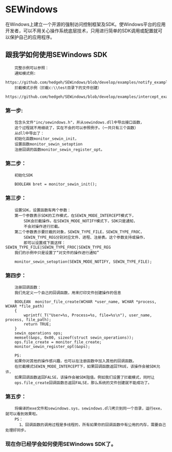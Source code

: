 # SEWindows
在Windows上建立一个开源的强制访问控制框架及SDK。使Windows平台的应用开发者，可以不用关心操作系统底层技术，只用进行简单的SDK调用或配置就可以保护自己的应用程序。

## 跟我学如何使用SEWindows SDK
		完整示例可以参照：
		通知模式例:
		https://github.com/hedgeh/SEWindows/blob/develop/examples/notify_example/notify_example.cpp
		拦截模式示例（拦截c:\\test目录下的文件创建）
		https://github.com/hedgeh/SEWindows/blob/develop/examples/intercept_example/intercept_example.cpp

### 第一步:
		包含头文件"inc/sewindows.h"，并从sewindows.dll中导出接口函数，
		这个过程就不用细说了，实在不会的可以参照例子。（一共只有三个函数）  
		从dll中导出了：
		初始化函数monitor_sewin_init，
		设置函数monitor_sewin_setoption
		注册回调的函数monitor_sewin_register_opt。

### 第二步：	
		初始化SDK
		
		BOOLEAN bret = monitor_sewin_init();

### 第三步：
		设置SDK，设置函数有两个参数：
		第一个参数表示SDK的工作模式，在SEWIN_MODE_INTERCEPT模式下，
		    SDK会拦截操作。在SEWIN_MODE_NOTIFY模式下，SDK只是通知，
		    不会对操作进行拦截。
		第二个参数表示要拦截的对象，SEWIN_TYPE_FILE，SEWIN_TYPE_FROC，
		    SEWIN_TYPE_REG分别对应文件、进程、注册表。这个参数支持或操作，
		    即可以设置成下面这样：SEWIN_TYPE_FILE|SEWIN_TYPE_FROC|SEWIN_TYPE_REG
		我们的示例中只是设置了“对文件的操作进行通知”
		
		monitor_sewin_setoption(SEWIN_MODE_NOTIFY, SEWIN_TYPE_FILE);

### 第四步：
		注册回调函数：
		我们先定义一个自己的回调函数，用来打印文件创建操作的信息
		
		BOOLEAN  monitor_file_create(WCHAR *user_name, WCHAR *process, WCHAR *file_path)
		{
		    wprintf(_T("User=%s, Process=%s, file=%s\n"), user_name, process, file_path);
		    return TRUE;
		}  
		sewin_operations ops;
		memset(&ops, 0x00, sizeof(struct sewin_operations));
		ops.file_create = monitor_file_create;
		monitor_sewin_register_opt(&ops);
		
		PS:
		如果你对其他的操作感兴趣，也可以在注册函数中加入其他的回调函数。
		在拦截模式SEWIN_MODE_INTERCEPT下，如果回调函数返回TRUE，该操作会被SDK允许，
		如果回调函数返回FALSE，该操作会被SDK阻值。例如我们设置了拦截模式，同时让
		ops.file_create回调函数总返回FALSE，那么系统的文件创建就不能成功了。

### 第五步：
		将编译的exe文件和sewindows.sys，sewindows.dll拷贝到同一个目录，运行exe，就可以看到效果啦。
		PS：
		  1、回调函数的调用过程是多线程的，所有如果你的回调函数中有公用的内存，需要自己处理好同步。

### 现在你已经学会如何使用SEWindows SDK了。
  
  